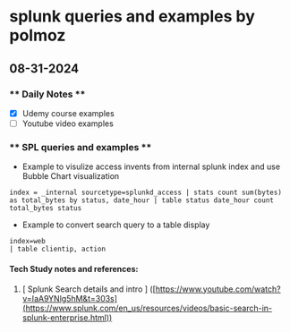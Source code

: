 # splunk queries and examples by polmoz

## 08-31-2024

### ** Daily Notes **
  - [x] Udemy course examples
  - [ ] Youtube video examples

### ** SPL queries and examples **

- Example to visulize access invents from internal splunk index and use Bubble Chart visualization
```
index = _internal sourcetype=splunkd_access | stats count sum(bytes) as total_bytes by status, date_hour | table status date_hour count total_bytes status
```

- Example to convert search query to a table display
```
index=web 
| table clientip, action
```

#### Tech Study notes and references:
  1. [ Splunk Search details and intro ] ([https://www.youtube.com/watch?v=IaA9YNlg5hM&t=303s](https://www.splunk.com/en_us/resources/videos/basic-search-in-splunk-enterprise.html))
